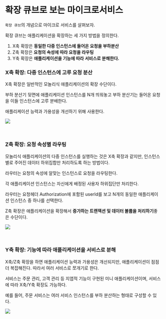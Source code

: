 # 확장 큐브로 보는 마이크로서비스

`확장 큐브`의 개념으로 마이크로 서비스를 살펴보자.

확장 큐브는 애플리케이션을 확장하는 세 가지 방법을 정의한다.

1. X축 확장은 **동일한 다중 인스턴스에 들어온 요청을 부하분산**
2. Z축 확장은 **요청의 속성에 따라 요청을 라우팅**
3. Y축 확장은 **애플리케이션을 기능에 따라 서비스로 분해한다.**

### X축 확장: 다중 인스턴스에 고루 요청 분산

X축 확장은 일반적인 모놀리식 애플리케이션의 확장 수단이다.

부하 분산기 뒷면에 애플리케이션 인스턴스를 N개 띄워놓고 부하 분산기는 들어온 요청을 이들 인스턴스에 고루 분배한다.

애플리케이션 능력과 가용성을 개선하기 위해 사용한다.

![](https://velog.velcdn.com/images/shinmj1207/post/ae0bcd87-ce62-4cc4-a225-a299d915e776/image.jpg)

<br>

### Z축 확장: 요청 속성별 라우팅

모놀리식 애플리케이션의 다중 인스턴스를 실행하는 것은 X축 확장과 같지만, 인스턴스별로 주어진 데이터 하위집합만 처리하도록 하는 방법이다.

라우터는 요청의 속성에 알맞는 인스턴스로 요청을 라우팅한다.

각 애플리케이션 인스턴스는 자신에게 배정된 사용자 하위집단만 처리한다.

라우터는 요청헤더 Authorization에 포함된 userId를 보고 N개의 동일한 애플리케이션 인스턴스 중 하나를 선택한다.

Z축 확장은 애플리케이션을 확장해서 **증가하는 트랜잭션 및 데이터 볼륨을 처리하기**좋은 수단이다.

![](https://velog.velcdn.com/images/shinmj1207/post/162490c2-d260-493d-a96c-8649dc7fc6a0/image.jpg)


<br>

### Y축 확장: 기능에 따라 애플리케이션을 서비스로 분해

X축/Z축 확장을 하면 애플리케이션 능력과 가용성은 개선되지만, 애플리케이션이 점점 더 복잡해진다. 따라서 여러 서비스로 쪼개기로 한다.

서비스는 주문 관리, 고객 관리 등 지엽적 기능이 구현된 미니 애플리케이션이며, 서비스에 따라 X축/Y축 확장도 가능하다.

예를 들어, 주문 서비스는 여러 서비스 인스턴스를 부하 분산하는 형태로 구성할 수 있다.

![](https://velog.velcdn.com/images/shinmj1207/post/fa41c98b-8500-4276-a404-47fa602d0e9b/image.jpg)